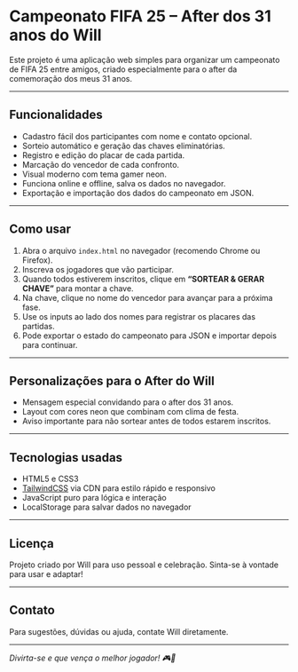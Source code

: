 # Campeonato FIFA 25 – After dos 31 anos do Will

Este projeto é uma aplicação web simples para organizar um campeonato de FIFA 25 entre amigos, criado especialmente para o after da comemoração dos meus 31 anos.

---

## Funcionalidades

- Cadastro fácil dos participantes com nome e contato opcional.
- Sorteio automático e geração das chaves eliminatórias.
- Registro e edição do placar de cada partida.
- Marcação do vencedor de cada confronto.
- Visual moderno com tema gamer neon.
- Funciona online e offline, salva os dados no navegador.
- Exportação e importação dos dados do campeonato em JSON.

---

## Como usar

1. Abra o arquivo `index.html` no navegador (recomendo Chrome ou Firefox).
2. Inscreva os jogadores que vão participar.
3. Quando todos estiverem inscritos, clique em **“SORTEAR & GERAR CHAVE”** para montar a chave.
4. Na chave, clique no nome do vencedor para avançar para a próxima fase.
5. Use os inputs ao lado dos nomes para registrar os placares das partidas.
6. Pode exportar o estado do campeonato para JSON e importar depois para continuar.

---

## Personalizações para o After do Will

- Mensagem especial convidando para o after dos 31 anos.
- Layout com cores neon que combinam com clima de festa.
- Aviso importante para não sortear antes de todos estarem inscritos.

---

## Tecnologias usadas

- HTML5 e CSS3
- [TailwindCSS](https://tailwindcss.com/) via CDN para estilo rápido e responsivo
- JavaScript puro para lógica e interação
- LocalStorage para salvar dados no navegador

---

## Licença

Projeto criado por Will para uso pessoal e celebração. Sinta-se à vontade para usar e adaptar!

---

## Contato

Para sugestões, dúvidas ou ajuda, contate Will diretamente.

---

*Divirta-se e que vença o melhor jogador! 🎮🍷*

